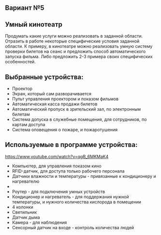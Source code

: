 ## Вариант №5

## Умный кинотеатр

Продумать какие услуги можно реализовать в заданной области.
Отразить в работе некоторые специфические условия заданной области. К примеру, в кинотеатре можно реализовать умную систему проверки билетов на сеанс и предложить способ автоматического запуска фильма. Либо предложить 2-3 примера своих специфических особенностей.

## Выбранные устройства:

* Проектор
* Экран, который сам разворачивается
* Пульт управления проектором и показом фильмов
* Автоматическая касса продажи билетов
* Автоматический пропуск в зрительский зал, по электронным билетам
* Система допуска в служебные помещения, для сотрудников, по картам доступа
* Система оповещения о пожаре, и пожаротушения

## Используемые в программе устройства:

https://www.youtube.com/watch?v=qgB_6MKMaK4

* Компьютер, для управления показом кино
* RFID-датчик, для доступа только рабочего персонала
* Датчики влажности и температуры - привязанные к кондиционеру и нагревателю
* 
* Роутер - для подключения умных устройств
* Кондиционер и нагреватель - для поддержания нужной температуры, и нужного количества кислорода в помещении
* 4 колонки
* Светильник
* Датчик дыма
* Камера - для наблюдения
* Сенсорный датчик на входе - контроль количества людей





























